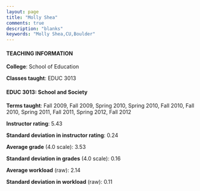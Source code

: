 ```yaml
---
layout: page
title: "Molly Shea" 
comments: true
description: "blanks"
keywords: "Molly Shea,CU,Boulder"
---
```

<head>
<script src="https://ajax.googleapis.com/ajax/libs/jquery/2.1.3/jquery.min.js"></script>
<script src="https://dl.dropboxusercontent.com/s/pc42nxpaw1ea4o9/highcharts.js?dl=0"></script>
<!-- <script src="../assets/js/highcharts.js"></script> -->
<style type="text/css">@font-face {
	font-family: "Bebas Neue";
	src: url(https://www.filehosting.org/file/details/544349/BebasNeue Regular.otf) format("opentype");
	}
	h1.Bebas { 
		font-family: "Bebas Neue", Verdana, Tahoma;
	}
</style>
</head>
	   
#### TEACHING INFORMATION

**College**: School of Education

**Classes taught**: EDUC 3013

#### EDUC 3013: School and Society

**Terms taught**: Fall 2009, Fall 2009, Spring 2010, Spring 2010, Fall 2010, Fall 2010, Spring 2011, Fall 2011, Spring 2012, Fall 2012

**Instructor rating**: 5.43

**Standard deviation in instructor rating**: 0.24

**Average grade** (4.0 scale): 3.53

**Standard deviation in grades** (4.0 scale): 0.16

**Average workload** (raw): 2.14

**Standard deviation in workload** (raw): 0.11

